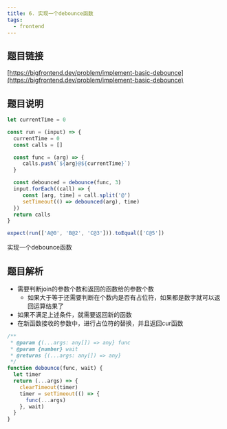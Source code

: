 ```yaml
---
title: 6. 实现一个debounce函数
tags: 
  - frontend
---
```


## 题目链接

[https://bigfrontend.dev/problem/implement-basic-debounce](https://bigfrontend.dev/problem/implement-basic-debounce)

## 题目说明

```js
let currentTime = 0

const run = (input) => {
  currentTime = 0
  const calls = []

  const func = (arg) => {
     calls.push(`${arg}@${currentTime}`)
  }

  const debounced = debounce(func, 3)
  input.forEach((call) => {
     const [arg, time] = call.split('@')
     setTimeout(() => debounced(arg), time)
  })
  return calls
}

expect(run(['A@0', 'B@2', 'C@3'])).toEqual(['C@5'])
```
实现一个debounce函数


## 题目解析

- 需要判断join的参数个数和返回的函数给的参数个数
    + 如果大于等于还需要判断在个数内是否有占位符，如果都是数字就可以返回运算结果了
- 如果不满足上述条件，就需要返回新的函数
- 在新函数接收的参数中，进行占位符的替换，并且返回cur函数

```js
/**
 * @param {(...args: any[]) => any} func
 * @param {number} wait
 * @returns {(...args: any[]) => any}
 */
function debounce(func, wait) {
  let timer
  return (...args) => {
    clearTimeout(timer)
    timer = setTimeout(() => {
      func(...args)
    }, wait)
  }
}
```